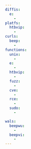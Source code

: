 ```yaml
---
diffis:
  e:
    -
platfs:
  htbvip:
    -
curls:
  beep:
    -
functions:
  unix:
    -
  e:
    -
  htbvip:
    -
  fuzz:
    -
  cve:
    -
  rce:
    -
  sudo:
    -

wals:
  beepwu:
    -
  beepvi:
    -
---
```

